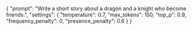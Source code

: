{
  "prompt": "Write a short story about a dragon and a knight who become friends.",
  "settings": {
    "temperature": 0.7,
    "max_tokens": 150,
    "top_p": 0.9,
    "frequency_penalty": 0,
    "presence_penalty": 0.6
  }
}
